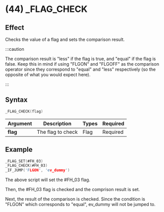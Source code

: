 # (44) _FLAG_CHECK

## Effect

Checks the value of a flag and sets the comparison result.

:::caution

The comparison result is "less" if the flag is true, and "equal" if the flag is false. Keep this in mind if using "FLGON" and "FLGOFF" as the comparison operator since they correspond to "equal" and "less" respectively (so the opposite of what you would expect here).

:::

## Syntax

```c
_FLAG_CHECK(flag)
```

| Argument | Description | Types | Required |
| - | - | - | - |
| **flag** | The flag to check | Flag | Required |

## Example

```c
_FLAG_SET(#FH_03)
_FLAG_CHECK(#FH_03)
_IF_JUMP('FLGON', 'ev_dummy')
```

The above script will set the #FH_03 flag.

Then, the #FH_03 flag is checked and the comprison result is set.

Next, the result of the comparison is checked. Since the condition is "FLGON" which corresponds to "equal", ev_dummy will not be jumped to.
